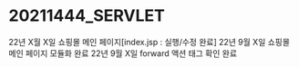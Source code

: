 # 20211444_SERVLET
22년 X월 X일 쇼핑몰 메인 페이지[index.jsp : 실행/수정 완료]
22년 9월 X일 쇼핑몰 메인 페이지 모듈화 완료
22년 9월 X일 forward 액션 태그 확인 완료
